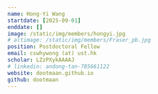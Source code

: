 ```yaml
---
name: Hong-Yi Wang
startdate: [2025-09-01]
enddate: []
image: /static/img/members/hongyi.jpg
# altimage: /static/img/members/Fraser_pb.jpg
position: Postdoctoral Fellow
email: cswhywong (at) ust.hk
scholar: LZzPXykAAAAJ
# linkedin: andong-tan-785661122
website: dootmaan.github.io
github: dootmaan
---
```

